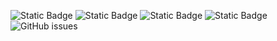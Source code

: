 ![Static Badge](https://img.shields.io/badge/blacklists-61-000000) ![Static Badge](https://img.shields.io/badge/blacklisted-2889726-cc0000) ![Static Badge](https://img.shields.io/badge/whitelisted-2250-00CC00) ![Static Badge](https://img.shields.io/badge/streaming_blacklist-28107-000000) ![GitHub issues](https://img.shields.io/github/issues/fabriziosalmi/blacklists)

